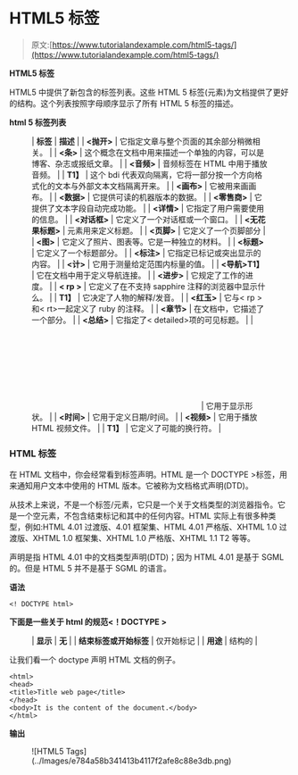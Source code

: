 # HTML5 标签

> 原文:[https://www.tutorialandexample.com/html5-tags/](https://www.tutorialandexample.com/html5-tags/)

**HTML5 标签**

HTML5 中提供了新包含的标签列表。这些 HTML 5 标签(元素)为文档提供了更好的结构。这个列表按照字母顺序显示了所有 HTML 5 标签的描述。

**html 5 标签列表**

<figure class="wp-block-table">

| **标签** | **描述** |
| **<抛开>** | 它指定文章与整个页面的其余部分稍微相关。 |
| **<条>** | 这个概念在文档中用来描述一个单独的内容，可以是博客、杂志或报纸文章。 |
| **<音频>** | 音频标签在 HTML 中用于播放音频。 |
| **<BDI>T1】** | 这个 bdi 代表双向隔离，它将一部分按一个方向格式化的文本与外部文本文档隔离开来。 |
| **<画布>** | 它被用来画画布。 |
| **<数据>** | 它提供可读的机器版本的数据。 |
| **<零售商>** | 它提供了文本字段自动完成功能。 |
| **<详情>** | 它指定了用户需要使用的信息。 |
| **<对话框>** | 它定义了一个对话框或一个窗口。 |
| **<无花果标题>** | 元素用来定义标题。 |
| **<页脚>** | 它定义了一个页脚部分 |
| **<图>** | 它定义了照片、图表等。它是一种独立的材料。 |
| **<标题>** | 它定义了一个标题部分。 |
| **<标注>** | 它指定已标记或突出显示的内容。 |
| **<计>** | 它用于测量给定范围内标量的值。 |
| **<导航>T1】** | 它在文档中用于定义导航连接。 |
| **<进步>** | 它规定了工作的进度。 |
| **< rp >** | 它定义了在不支持 sapphire 注释的浏览器中显示什么。 |
| **<rt>T1】** | 它决定了人物的解释/发音。 |
| **<红玉>** | 它与< rp >和< rt>一起定义了 ruby 的注释。 |
| **<章节>** | 在文档中，它描述了一个部分。 |
| **<总结>** | 它指定了< detailed>项的可见标题。 |
| **<SVG>T1】** | 它用于显示形状。 |
| **<时间>** | 它用于定义日期/时间。 |
| **<视频>** | 它用于播放 HTML 视频文件。 |
| **<wbr>T1】** | 它定义了可能的换行符。 |

</figure>

### HTML 标签

在 HTML 文档中，你会经常看到标签声明。HTML 是一个 DOCTYPE >标签，用来通知用户文本中使用的 HTML 版本。它被称为文档格式声明(DTD)。

从技术上来说，不是一个标签/元素，它只是一个关于文档类型的浏览器指令。它是一个空元素，不包含结束标记和其中的任何内容。HTML 实际上有很多种类型，例如:HTML 4.01 过渡版、4.01 框架集、HTML 4.01 严格版、XHTML 1.0 过渡版、XHTML 1.0 框架集、XHTML 1.0 严格版、XHTML 1.1 T2 等等。

声明是指 HTML 4.01 中的文档类型声明(DTD)；因为 HTML 4.01 是基于 SGML 的。但是 HTML 5 并不是基于 SGML 的语言。

**语法**

```
<! DOCTYPE html>
```

**下面是一些关于 html 的规范<！DOCTYPE >**

<figure class="wp-block-table">

| **显示** | **无** |
| **结束标签或开始标签** | 仅开始标记 |
| **用途** | 结构的 |

</figure>

让我们看一个 doctype 声明 HTML 文档的例子。

```
<html>
<head>
<title>Title web page</title>
</head>
<body>It is the content of the document.</body>
</html>
```

**输出**

<figure class="wp-block-image size-large">![HTML5 Tags](../Images/e784a58b341413b4117f2afe8c88e3db.png)</figure>
